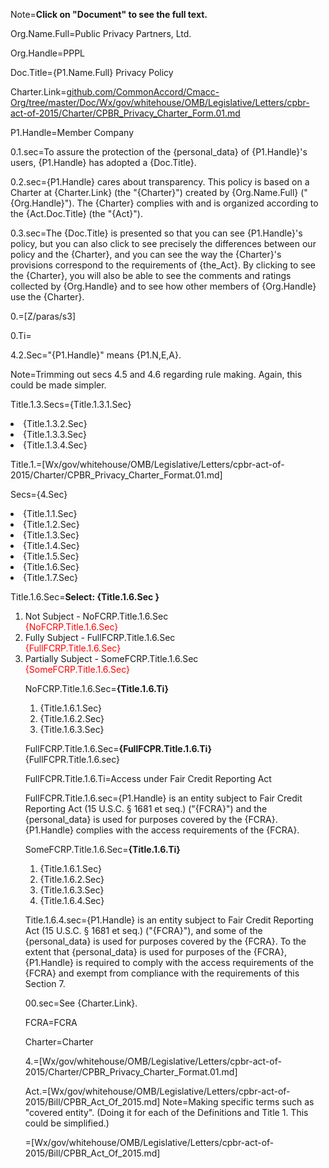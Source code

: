 Note=<b>Click on "Document" to see the full text.</b> 

Org.Name.Full=<span class="person">Public Privacy Partners, Ltd.</span>

Org.Handle=<span class="person">PPPL</span>

Doc.Title={P1.Name.Full} Privacy Policy

Charter.Link=<a href="http://github.com/CommonAccord/Cmacc-Org/tree/master/Doc/Wx/gov/whitehouse/OMB/Legislative/Letters/cpbr-act-of-2015/Charter/CPBR_Privacy_Charter_Form.01.md">github.com/CommonAccord/Cmacc-Org/tree/master/Doc/Wx/gov/whitehouse/OMB/Legislative/Letters/cpbr-act-of-2015/Charter/CPBR_Privacy_Charter_Form.01.md</a>

P1.Handle=<span class="person">Member Company</span>

0.1.sec=To assure the protection of the {personal_data} of {P1.Handle}'s users, {P1.Handle} has adopted a {Doc.Title}.

0.2.sec={P1.Handle} cares about transparency.  This policy is based on a Charter at {Charter.Link} (the "{Charter}") created by {Org.Name.Full} ("{Org.Handle}").  The {Charter} complies with and is organized according to the {Act.Doc.Title}  (the "{Act}").

0.3.sec=The {Doc.Title} is presented so that you can see {P1.Handle}'s policy, but you can also click to see precisely the differences between our policy and the {Charter}, and you can see the way the {Charter}'s provisions correspond to the requirements of {the_Act}.  By clicking to see the {Charter}, you will also be able to see the comments and ratings collected by {Org.Handle} and to see how other members of {Org.Handle} use the {Charter}. 

0.=[Z/paras/s3]

0.Ti=</i>

4.2.Sec="{P1.Handle}" means {P1.N,E,A}.

Note=Trimming out secs 4.5 and 4.6 regarding rule making.  Again, this could be made simpler.

Title.1.3.Secs={Title.1.3.1.Sec}<li>{Title.1.3.2.Sec}<li>{Title.1.3.3.Sec}<li>{Title.1.3.4.Sec}

Title.1.=[Wx/gov/whitehouse/OMB/Legislative/Letters/cpbr-act-of-2015/Charter/CPBR_Privacy_Charter_Format.01.md]


Secs={4.Sec}<li>{Title.1.1.Sec}<li>{Title.1.2.Sec}<li>{Title.1.3.Sec}<li>{Title.1.4.Sec}<li>{Title.1.5.Sec}<li>{Title.1.6.Sec}<li>{Title.1.7.Sec}

Title.1.6.Sec=<b>Select: {Title.1.6.Sec }</b><ol><li>Not Subject - NoFCRP.Title.1.6.Sec<br><font color="red">{NoFCRP.Title.1.6.Sec}</font><li>Fully Subject - FullFCRP.Title.1.6.Sec<br><font color="red">{FullFCRP.Title.1.6.Sec}</font><li>Partially Subject - SomeFCRP.Title.1.6.Sec<br><font color="red">{SomeFCRP.Title.1.6.Sec}</font>


NoFCRP.Title.1.6.Sec=<b>{Title.1.6.Ti}</b><ol><li>{Title.1.6.1.Sec}<li>{Title.1.6.2.Sec}<li>{Title.1.6.3.Sec}</ol>

FullFCRP.Title.1.6.Sec=<b>{FullFCPR.Title.1.6.Ti}</b><br>{FullFCPR.Title.1.6.sec}

FullFCPR.Title.1.6.Ti=Access under Fair Credit Reporting Act

FullFCPR.Title.1.6.sec={P1.Handle} is an entity subject to Fair Credit Reporting Act (15 U.S.C. § 1681 et seq.) ("{FCRA}") and the {personal_data} is used for purposes covered by the {FCRA}.  {P1.Handle} complies with the access requirements of the {FCRA}.

SomeFCRP.Title.1.6.Sec=<b>{Title.1.6.Ti}</b><ol><li>{Title.1.6.1.Sec}<li>{Title.1.6.2.Sec}<li>{Title.1.6.3.Sec}<li>{Title.1.6.4.Sec}</ol>

Title.1.6.4.sec={P1.Handle} is an entity subject to Fair Credit Reporting Act (15 U.S.C. § 1681 et seq.) ("{FCRA}"), and some of the {personal_data} is used for purposes covered by the {FCRA}.  To the extent that {personal_data} is used for purposes of the {FCRA}, {P1.Handle} is required to comply with the access requirements of the {FCRA} and exempt from compliance with the requirements of this Section 7.

00.sec=See {Charter.Link}.

FCRA=<span class="definedterm">FCRA</span>

Charter=<span class="definedterm">Charter</span>


4.=[Wx/gov/whitehouse/OMB/Legislative/Letters/cpbr-act-of-2015/Charter/CPBR_Privacy_Charter_Format.01.md]

Act.=[Wx/gov/whitehouse/OMB/Legislative/Letters/cpbr-act-of-2015/Bill/CPBR_Act_Of_2015.md]
Note=Making specific terms such as "covered entity".  (Doing it for each of the Definitions and Title 1.  This could be simplified.)

=[Wx/gov/whitehouse/OMB/Legislative/Letters/cpbr-act-of-2015/Bill/CPBR_Act_Of_2015.md]

  
